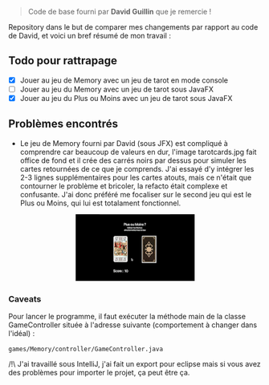 > Code de base fourni par **David Guillin** que je remercie !

Repository dans le but de comparer mes changements par rapport au code de David, et voici un bref résumé de mon travail :

## Todo pour rattrapage

- [x] Jouer au jeu de Memory avec un jeu de tarot en mode console
- [ ] Jouer au jeu du Memory avec un jeu de tarot sous JavaFX
- [x] Jouer au jeu du Plus ou Moins avec un jeu de tarot sous JavaFX

## Problèmes encontrés

+ Le jeu de Memory fourni par David (sous JFX) est compliqué à comprendre car beaucoup de valeurs en dur, l'image tarotcards.jpg fait office de fond et il crée des carrés noirs par dessus pour simuler les cartes retournées de ce que je comprends. J'ai essayé d'y intégrer les 2-3 lignes supplémentaires pour les cartes atouts, mais ce n'était que contourner le problème et bricoler, la refacto était complexe et confusante. J'ai donc préféré me focaliser sur le second jeu qui est le Plus ou Moins, qui lui est totalament fonctionnel.

<p align="center">
  <img src="https://github.com/dorianlongepee/POO-rattrapage/blob/main/plusoumoins.gif" alt="animated"/>
</p>

### Caveats

Pour lancer le programme, il faut exécuter la méthode main de la classe GameController située à l'adresse suivante
(comportement à changer dans l'idéal) :
```
games/Memory/controller/GameController.java
```

/!\ J'ai travaillé sous IntelliJ, j'ai fait un export pour eclipse mais si vous avez des problèmes pour importer le projet, ça peut être ça.
